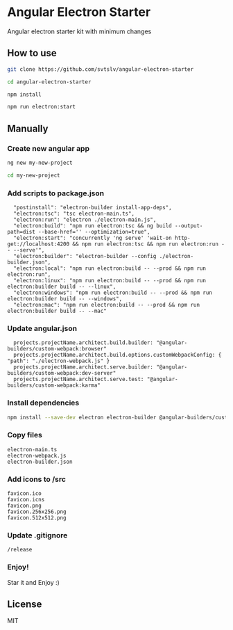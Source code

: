 # Angular Electron Starter

Angular electron starter kit with minimum changes

## How to use

```sh
git clone https://github.com/svtslv/angular-electron-starter
```

```sh
cd angular-electron-starter
```

```sh
npm install
```

```sh
npm run electron:start
```

## Manually

### Create new angular app

```sh
ng new my-new-project
```

```sh
cd my-new-project
```

### Add scripts to package.json

```
  "postinstall": "electron-builder install-app-deps",
  "electron:tsc": "tsc electron-main.ts",
  "electron:run": "electron ./electron-main.js",
  "electron:build": "npm run electron:tsc && ng build --output-path=dist --base-href='' --optimization=true",
  "electron:start": "concurrently 'ng serve' 'wait-on http-get://localhost:4200 && npm run electron:tsc && npm run electron:run -- --serve'",
  "electron:builder": "electron-builder --config ./electron-builder.json",
  "electron:local": "npm run electron:build -- --prod && npm run electron:run",
  "electron:linux": "npm run electron:build -- --prod && npm run electron:builder build -- --linux",
  "electron:windows": "npm run electron:build -- --prod && npm run electron:builder build -- --windows",
  "electron:mac": "npm run electron:build -- --prod && npm run electron:builder build -- --mac"
```

### Update angular.json

```
  projects.projectName.architect.build.builder: "@angular-builders/custom-webpack:browser"
  projects.projectName.architect.build.options.customWebpackConfig: { "path": "./electron-webpack.js" }
  projects.projectName.architect.serve.builder: "@angular-builders/custom-webpack:dev-server"
  projects.projectName.architect.serve.test: "@angular-builders/custom-webpack:karma"
```

### Install dependencies

```sh
npm install --save-dev electron electron-builder @angular-builders/custom-webpack wait-on concurrently
```

### Copy files

```
electron-main.ts
electron-webpack.js
electron-builder.json
```

### Add icons to /src

```
favicon.ico 
favicon.icns 
favicon.png 
favicon.256x256.png 
favicon.512x512.png
```

### Update .gitignore

```
/release
```

### Enjoy!

Star it and Enjoy :)

## License

MIT
